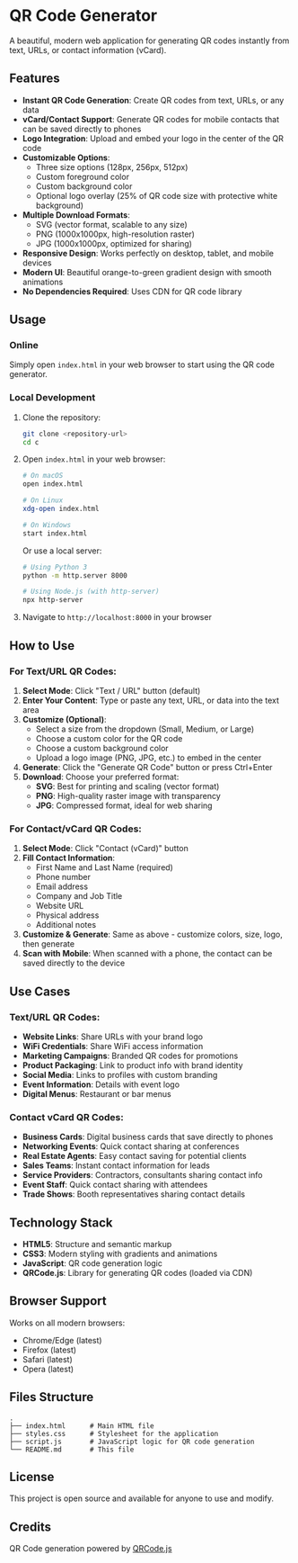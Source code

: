 # QR Code Generator

A beautiful, modern web application for generating QR codes instantly from text, URLs, or contact information (vCard).

## Features

- **Instant QR Code Generation**: Create QR codes from text, URLs, or any data
- **vCard/Contact Support**: Generate QR codes for mobile contacts that can be saved directly to phones
- **Logo Integration**: Upload and embed your logo in the center of the QR code
- **Customizable Options**:
  - Three size options (128px, 256px, 512px)
  - Custom foreground color
  - Custom background color
  - Optional logo overlay (25% of QR code size with protective white background)
- **Multiple Download Formats**:
  - SVG (vector format, scalable to any size)
  - PNG (1000x1000px, high-resolution raster)
  - JPG (1000x1000px, optimized for sharing)
- **Responsive Design**: Works perfectly on desktop, tablet, and mobile devices
- **Modern UI**: Beautiful orange-to-green gradient design with smooth animations
- **No Dependencies Required**: Uses CDN for QR code library

## Usage

### Online

Simply open `index.html` in your web browser to start using the QR code generator.

### Local Development

1. Clone the repository:
   ```bash
   git clone <repository-url>
   cd c
   ```

2. Open `index.html` in your web browser:
   ```bash
   # On macOS
   open index.html

   # On Linux
   xdg-open index.html

   # On Windows
   start index.html
   ```

   Or use a local server:
   ```bash
   # Using Python 3
   python -m http.server 8000

   # Using Node.js (with http-server)
   npx http-server
   ```

3. Navigate to `http://localhost:8000` in your browser

## How to Use

### For Text/URL QR Codes:
1. **Select Mode**: Click "Text / URL" button (default)
2. **Enter Your Content**: Type or paste any text, URL, or data into the text area
3. **Customize (Optional)**:
   - Select a size from the dropdown (Small, Medium, or Large)
   - Choose a custom color for the QR code
   - Choose a custom background color
   - Upload a logo image (PNG, JPG, etc.) to embed in the center
4. **Generate**: Click the "Generate QR Code" button or press Ctrl+Enter
5. **Download**: Choose your preferred format:
   - **SVG**: Best for printing and scaling (vector format)
   - **PNG**: High-quality raster image with transparency
   - **JPG**: Compressed format, ideal for web sharing

### For Contact/vCard QR Codes:
1. **Select Mode**: Click "Contact (vCard)" button
2. **Fill Contact Information**:
   - First Name and Last Name (required)
   - Phone number
   - Email address
   - Company and Job Title
   - Website URL
   - Physical address
   - Additional notes
3. **Customize & Generate**: Same as above - customize colors, size, logo, then generate
4. **Scan with Mobile**: When scanned with a phone, the contact can be saved directly to the device

## Use Cases

### Text/URL QR Codes:
- **Website Links**: Share URLs with your brand logo
- **WiFi Credentials**: Share WiFi access information
- **Marketing Campaigns**: Branded QR codes for promotions
- **Product Packaging**: Link to product info with brand identity
- **Social Media**: Links to profiles with custom branding
- **Event Information**: Details with event logo
- **Digital Menus**: Restaurant or bar menus

### Contact vCard QR Codes:
- **Business Cards**: Digital business cards that save directly to phones
- **Networking Events**: Quick contact sharing at conferences
- **Real Estate Agents**: Easy contact saving for potential clients
- **Sales Teams**: Instant contact information for leads
- **Service Providers**: Contractors, consultants sharing contact info
- **Event Staff**: Quick contact sharing with attendees
- **Trade Shows**: Booth representatives sharing contact details

## Technology Stack

- **HTML5**: Structure and semantic markup
- **CSS3**: Modern styling with gradients and animations
- **JavaScript**: QR code generation logic
- **QRCode.js**: Library for generating QR codes (loaded via CDN)

## Browser Support

Works on all modern browsers:
- Chrome/Edge (latest)
- Firefox (latest)
- Safari (latest)
- Opera (latest)

## Files Structure

```
.
├── index.html      # Main HTML file
├── styles.css      # Stylesheet for the application
├── script.js       # JavaScript logic for QR code generation
└── README.md       # This file
```

## License

This project is open source and available for anyone to use and modify.

## Credits

QR Code generation powered by [QRCode.js](https://github.com/davidshimjs/qrcodejs)

